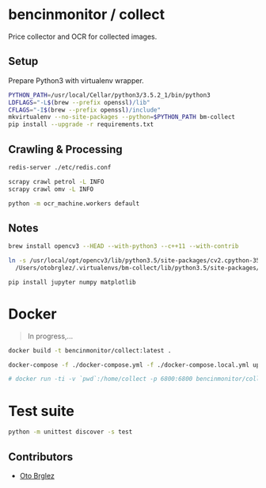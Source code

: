 # bencinmonitor / collect

Price collector and OCR for collected images.

## Setup

Prepare Python3 with virtualenv wrapper.

```bash
PYTHON_PATH=/usr/local/Cellar/python3/3.5.2_1/bin/python3
LDFLAGS="-L$(brew --prefix openssl)/lib"
CFLAGS="-I$(brew --prefix openssl)/include"
mkvirtualenv --no-site-packages --python=$PYTHON_PATH bm-collect
pip install --upgrade -r requirements.txt
```

## Crawling & Processing

```bash
redis-server ./etc/redis.conf

scrapy crawl petrol -L INFO
scrapy crawl omv -L INFO

python -m ocr_machine.workers default
```

## Notes

```bash
brew install opencv3 --HEAD --with-python3 --c++11 --with-contrib

ln -s /usr/local/opt/opencv3/lib/python3.5/site-packages/cv2.cpython-35m-darwin.so \
  /Users/otobrglez/.virtualenvs/bm-collect/lib/python3.5/site-packages/

pip install jupyter numpy matplotlib
```

# Docker

> In progress,...

```bash
docker build -t bencinmonitor/collect:latest .

docker-compose -f ./docker-compose.yml -f ./docker-compose.local.yml up

# docker run -ti -v `pwd`:/home/collect -p 6800:6800 bencinmonitor/collect /bin/bash -l
```

# Test suite

```bash
python -m unittest discover -s test
```

## Contributors

- [Oto Brglez](https://github.com/otobrglez)
